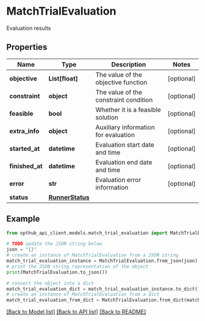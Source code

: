 # MatchTrialEvaluation

Evaluation results

## Properties

Name | Type | Description | Notes
------------ | ------------- | ------------- | -------------
**objective** | **List[float]** | The value of the objective function | [optional] 
**constraint** | **object** | The value of the constraint condition | [optional] 
**feasible** | **bool** | Whether it is a feasible solution | [optional] 
**extra_info** | **object** | Auxiliary information for evaluation | [optional] 
**started_at** | **datetime** | Evaluation start date and time | [optional] 
**finished_at** | **datetime** | Evaluation end date and time | [optional] 
**error** | **str** | Evaluation error information | [optional] 
**status** | [**RunnerStatus**](RunnerStatus.md) |  | 

## Example

```python
from opthub_api_client.models.match_trial_evaluation import MatchTrialEvaluation

# TODO update the JSON string below
json = "{}"
# create an instance of MatchTrialEvaluation from a JSON string
match_trial_evaluation_instance = MatchTrialEvaluation.from_json(json)
# print the JSON string representation of the object
print(MatchTrialEvaluation.to_json())

# convert the object into a dict
match_trial_evaluation_dict = match_trial_evaluation_instance.to_dict()
# create an instance of MatchTrialEvaluation from a dict
match_trial_evaluation_from_dict = MatchTrialEvaluation.from_dict(match_trial_evaluation_dict)
```
[[Back to Model list]](../README.md#documentation-for-models) [[Back to API list]](../README.md#documentation-for-api-endpoints) [[Back to README]](../README.md)


